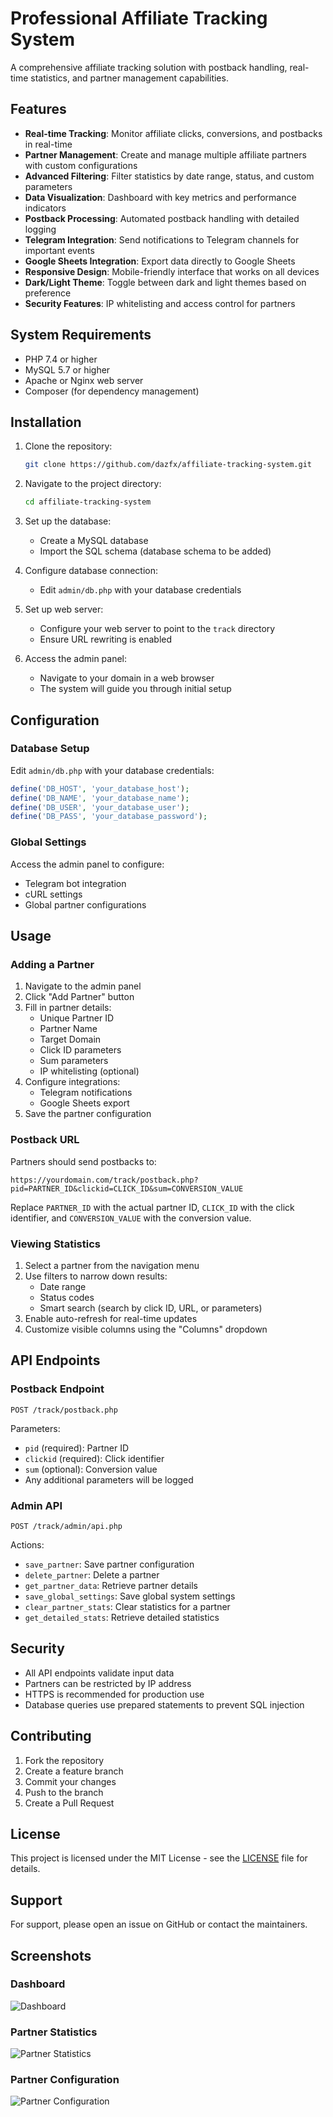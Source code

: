 # Professional Affiliate Tracking System

A comprehensive affiliate tracking solution with postback handling, real-time statistics, and partner management capabilities.

## Features

- **Real-time Tracking**: Monitor affiliate clicks, conversions, and postbacks in real-time
- **Partner Management**: Create and manage multiple affiliate partners with custom configurations
- **Advanced Filtering**: Filter statistics by date range, status, and custom parameters
- **Data Visualization**: Dashboard with key metrics and performance indicators
- **Postback Processing**: Automated postback handling with detailed logging
- **Telegram Integration**: Send notifications to Telegram channels for important events
- **Google Sheets Integration**: Export data directly to Google Sheets
- **Responsive Design**: Mobile-friendly interface that works on all devices
- **Dark/Light Theme**: Toggle between dark and light themes based on preference
- **Security Features**: IP whitelisting and access control for partners

## System Requirements

- PHP 7.4 or higher
- MySQL 5.7 or higher
- Apache or Nginx web server
- Composer (for dependency management)

## Installation

1. Clone the repository:
   ```bash
   git clone https://github.com/dazfx/affiliate-tracking-system.git
   ```

2. Navigate to the project directory:
   ```bash
   cd affiliate-tracking-system
   ```

3. Set up the database:
   - Create a MySQL database
   - Import the SQL schema (database schema to be added)

4. Configure database connection:
   - Edit `admin/db.php` with your database credentials

5. Set up web server:
   - Configure your web server to point to the `track` directory
   - Ensure URL rewriting is enabled

6. Access the admin panel:
   - Navigate to your domain in a web browser
   - The system will guide you through initial setup

## Configuration

### Database Setup

Edit `admin/db.php` with your database credentials:

```php
define('DB_HOST', 'your_database_host');
define('DB_NAME', 'your_database_name');
define('DB_USER', 'your_database_user');
define('DB_PASS', 'your_database_password');
```

### Global Settings

Access the admin panel to configure:
- Telegram bot integration
- cURL settings
- Global partner configurations

## Usage

### Adding a Partner

1. Navigate to the admin panel
2. Click "Add Partner" button
3. Fill in partner details:
   - Unique Partner ID
   - Partner Name
   - Target Domain
   - Click ID parameters
   - Sum parameters
   - IP whitelisting (optional)
4. Configure integrations:
   - Telegram notifications
   - Google Sheets export
5. Save the partner configuration

### Postback URL

Partners should send postbacks to:
```
https://yourdomain.com/track/postback.php?pid=PARTNER_ID&clickid=CLICK_ID&sum=CONVERSION_VALUE
```

Replace `PARTNER_ID` with the actual partner ID, `CLICK_ID` with the click identifier, and `CONVERSION_VALUE` with the conversion value.

### Viewing Statistics

1. Select a partner from the navigation menu
2. Use filters to narrow down results:
   - Date range
   - Status codes
   - Smart search (search by click ID, URL, or parameters)
3. Enable auto-refresh for real-time updates
4. Customize visible columns using the "Columns" dropdown

## API Endpoints

### Postback Endpoint
```
POST /track/postback.php
```

Parameters:
- `pid` (required): Partner ID
- `clickid` (required): Click identifier
- `sum` (optional): Conversion value
- Any additional parameters will be logged

### Admin API
```
POST /track/admin/api.php
```

Actions:
- `save_partner`: Save partner configuration
- `delete_partner`: Delete a partner
- `get_partner_data`: Retrieve partner details
- `save_global_settings`: Save global system settings
- `clear_partner_stats`: Clear statistics for a partner
- `get_detailed_stats`: Retrieve detailed statistics

## Security

- All API endpoints validate input data
- Partners can be restricted by IP address
- HTTPS is recommended for production use
- Database queries use prepared statements to prevent SQL injection

## Contributing

1. Fork the repository
2. Create a feature branch
3. Commit your changes
4. Push to the branch
5. Create a Pull Request

## License

This project is licensed under the MIT License - see the [LICENSE](LICENSE) file for details.

## Support

For support, please open an issue on GitHub or contact the maintainers.

## Screenshots

### Dashboard
![Dashboard](screenshots/dashboard.png)

### Partner Statistics
![Partner Statistics](screenshots/partner-stats.png)

### Partner Configuration
![Partner Configuration](screenshots/partner-config.png)